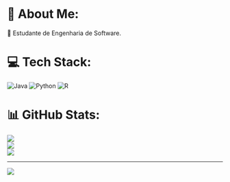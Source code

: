 # 💫 About Me:
🔭 Estudante de Engenharia de Software.


# 💻 Tech Stack:
![Java](https://img.shields.io/badge/java-%23ED8B00.svg?style=for-the-badge&logo=openjdk&logoColor=white) ![Python](https://img.shields.io/badge/python-3670A0?style=for-the-badge&logo=python&logoColor=ffdd54) ![R](https://img.shields.io/badge/r-%23276DC3.svg?style=for-the-badge&logo=r&logoColor=white)
# 📊 GitHub Stats:
![](https://github-readme-stats.vercel.app/api?username=williancamargos&theme=highcontrast&hide_border=false&include_all_commits=false&count_private=false)<br/>
![](https://github-readme-streak-stats.herokuapp.com/?user=williancamargos&theme=highcontrast&hide_border=false)<br/>
![](https://github-readme-stats.vercel.app/api/top-langs/?username=williancamargos&theme=highcontrast&hide_border=false&include_all_commits=false&count_private=false&layout=compact)

---
[![](https://visitcount.itsvg.in/api?id=williancamargos&icon=0&color=0)](https://visitcount.itsvg.in)

<!-- Proudly created with GPRM ( https://gprm.itsvg.in ) -->
